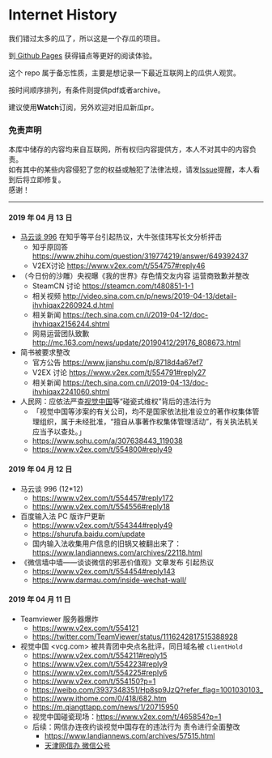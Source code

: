 # Internet History
我们错过太多的瓜了，所以这是一个存瓜的项目。
 
 
到[ Github Pages](https://abc1763613206.cf/InternetHistory/) 获得锚点等更好的阅读体验。



这个 repo 属于备忘性质，主要是想记录一下最近互联网上的瓜供人观赏。     

按时间顺序排列，有条件则提供pdf或者archive。

建议使用**Watch**订阅，另外欢迎对旧瓜新瓜pr。

### 免责声明  

本库中储存的内容均来自互联网，所有权归内容提供方，本人不对其中的内容负责。    
如有其中的某些内容侵犯了您的权益或触犯了法律法规，请发[Issue](https://github.com/abc1763613206/InternetHistory/issues)提醒，本人看到后将立即修复。    
感谢！     

-------
#### 2019 年 04 月 13 日
  - [马云谈 996](#2019-%E5%B9%B4-04-%E6%9C%88-12-%E6%97%A5) 在知乎等平台引起热议，大牛张佳玮写长文分析抨击
    - 知乎原回答 <https://www.zhihu.com/question/319774219/answer/649392437>    
    - V2EX讨论 <https://www.v2ex.com/t/554757#reply46>
  - （今日份的沙雕）央视曝《我的世界》存色情交友内容 运营商致歉并整改
    - SteamCN 讨论 <https://steamcn.com/t480851-1-1>   
    - 相关视频 <http://video.sina.com.cn/p/news/2019-04-13/detail-ihvhiqax2260924.d.html>
    - 相关新闻 <https://tech.sina.com.cn/i/2019-04-12/doc-ihvhiqax2156244.shtml>
    - 网易运营团队致歉 <http://mc.163.com/news/update/20190412/29176_808673.html>
  - 简书被要求整改
    - 官方公告 <https://www.jianshu.com/p/8718d4a67ef7>
    - V2EX 讨论 <https://www.v2ex.com/t/554791#reply27>
    - 相关新闻 <https://tech.sina.com.cn/i/2019-04-13/doc-ihvhiqax2241060.shtml>
  - 人民网：应依法严查[视觉中国](#2019-%E5%B9%B4-04-%E6%9C%88-11-%E6%97%A5)等“碰瓷式维权”背后的违法行为 
    - 「视觉中国等涉案的有关公司，均不是国家依法批准设立的著作权集体管理组织，属于未经批准，“擅自从事著作权集体管理活动”，有关执法机关应当予以查处。」   
    - <https://www.sohu.com/a/307638443_119038>
    - <https://www.v2ex.com/t/554800#reply49>
#### 2019 年 04 月 12 日
  - 马云谈 996 (12*12)
    - <https://www.v2ex.com/t/554457#reply172>
    - <https://www.v2ex.com/t/554556#reply18>
  - 百度输入法 PC 版诈尸更新
    - <https://www.v2ex.com/t/554344#reply49>
    - <https://shurufa.baidu.com/update>
    - 国内输入法收集用户信息的旧锅又被翻出来了：<https://www.landiannews.com/archives/22118.html>
  - 《微信墙中墙——谈谈微信的邪恶价值观》文章发布 引起热议
    - <https://www.v2ex.com/t/554454#reply143>
    - <https://www.darmau.com/inside-wechat-wall/>

#### 2019 年 04 月 11 日
  - Teamviewer 服务器爆炸 
    - <https://www.v2ex.com/t/554121>
    - <https://twitter.com/TeamViewer/status/1116242817515388928>
  - 视觉中国  <vcg.com>  被共青团中央点名批评，同日域名被 `clientHold`
    - <https://www.v2ex.com/t/554211#reply15>
    - <https://www.v2ex.com/t/554223#reply9>
    - <https://www.v2ex.com/t/554225#reply6>
    - <https://www.v2ex.com/t/554150?p=1>
    - <https://weibo.com/3937348351/Hp8sp9JzQ?refer_flag=1001030103_>
    - <https://www.ithome.com/0/418/682.htm>
    - <https://m.qiangttapp.com/news/1/20715950>
    - 视觉中国碰瓷现场：<https://www.v2ex.com/t/465854?p=1>
    - 后续：网信办连夜约谈视觉中国存在的违法行为 责令进行全面整改 
      - <https://www.landiannews.com/archives/57515.html>
      - [天津网信办 微信公号](https://mp.weixin.qq.com/s?__biz=MzIzMDE3MzQ4Mg==&mid=2657103053&idx=1&sn=ada810cbfd0dd8b1021dd40adbcb0b3a&chksm=f323f288c4547b9ebb6ff394af00e06d96d393ab2c6346f644658cc18c95dabf6c57ccd2f32a&mpshare=1&scene=1&srcid=0412Q9qNjlhMSU2Nzd1LJnaL&key=dfa272eedd3cde296b22df0edf9e9a00e5d1d04daa768b7942fb68a2f4ec6b1831742e7e827d811636c8c5d2ab1c9d204a81f9088378a87d4d7a9a1941c0be5087df6a57c47c0cf8283c3b46764e982d&ascene=1&uin=MzEzNjY1MTI2OQ%3D%3D&devicetype=Windows+10&version=62060739&lang=zh_CN&pass_ticket=Odo5PYM%2B7mPYDwLJmrh2vyhbooWTFOqpXWTWXw3pnjOZAji%2FXMeKy%2FPksROlrlI0)
